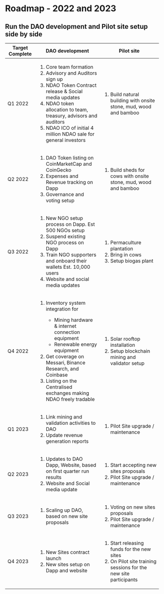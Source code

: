 # Roadmap - 2022 and 2023

## Run the DAO development and Pilot site setup side by side



| **Target Complete** | **DAO development**                                                                                                                                                                                                                                                                                         | **Pilot site**                                                                                                                  |
| ------------------- | ----------------------------------------------------------------------------------------------------------------------------------------------------------------------------------------------------------------------------------------------------------------------------------------------------------- | ------------------------------------------------------------------------------------------------------------------------------- |
| Q1 2022             | <ol><li>Core team formation</li><li>Advisory and Auditors sign up</li><li>NDAO Token Contract release &#x26; Social media updates</li><li>NDAO token allocation to  team, treasury, advisors and auditors</li><li>NDAO ICO of initial 4 million NDAO sale for general investors</li></ol>                   | <ol><li>Build natural building with onsite stone, mud, wood and bamboo</li></ol>                                                |
| Q2 2022             | <ol><li>DAO Token listing on CoinMarketCap and CoinGecko</li><li>Expenses and Revenue tracking on Dapp</li><li>Governance and voting setup</li></ol>                                                                                                                                                        | <ol><li>Build sheds for cows with onsite stone, mud, wood and bamboo</li></ol>                                                  |
| Q3 2022             | <ol><li>New NGO setup process on Dapp. Est 500 NGOs setup</li><li>Suspend existing NGO process on Dapp</li><li>Train NGO supporters and onboard their wallets Est. 10,000 users</li><li>Website and social media updates</li></ol>                                                                          | <ol><li>Permaculture plantation</li><li>Bring in cows</li><li>Setup biogas plant</li></ol>                                      |
| Q4 2022             | <ol><li><p>Inventory system integration for</p><ul><li>Mining hardware &#x26; internet connection equipment</li><li>Renewable energy equipment</li></ul></li><li>Get coverage on Messari, Binance Research, and Coinbase</li><li>Listing on the Centralised exchanges making NDAO freely tradable</li></ol> | <ol><li>Solar rooftop installation</li><li>Setup blockchain mining and validator setup</li></ol>                                |
| Q1 2023             | <ol><li>Link mining and validation activities to DAO</li><li>Update revenue generation reports</li></ol>                                                                                                                                                                                                    | <ol><li>Pilot Site upgrade / maintenance</li></ol>                                                                              |
| Q2 2023             | <ol><li>Updates to DAO Dapp, Website, based on first quarter run results</li><li>Website and Social media update</li></ol>                                                                                                                                                                                  | <ol><li>Start accepting new sites proposals</li><li>Pilot Site upgrade / maintenance</li></ol>                                  |
| Q3 2023             | <ol><li>Scaling up DAO, based on new site proposals</li></ol>                                                                                                                                                                                                                                               | <ol><li>Voting on new sites proposals</li><li>Pilot Site upgrade / maintenance</li></ol>                                        |
| Q4 2023             | <ol><li>New Sites contract launch</li><li>New sites setup on Dapp and website</li></ol>                                                                                                                                                                                                                     | <ol><li>Start releasing funds for the new sites</li><li>On Pilot site training sessions for the new site participants</li></ol> |
